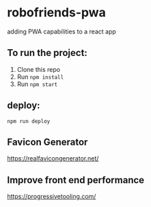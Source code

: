 # robofriends-pwa
adding PWA capabilities to a react app

## To run the project:

1. Clone this repo
2. Run `npm install`
3. Run `npm start`


## deploy:

`npm run deploy`

## Favicon Generator

https://realfavicongenerator.net/

## Improve front end performance
https://progressivetooling.com/
